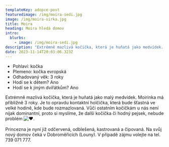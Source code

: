 ```yaml
---
templateKey: adopce-post
featuredimage: /img/moira-sedi.jpg
image: /img/moira-sirka.jpg
title: Moira
heading: Moira hledá domov
intro:
  blurbs:
    - image: /img/moira-sedi.jpg
description: "Extrémně mazlivá kočička, která je huňatá jako medvídek. "
date: 2023-11-14T20:03:06.323Z
---
```

* Pohlaví: kočka
* Plemeno: kočka evropská
* Odhadovaný věk: 3 roky 
* Hodí se k dětem? Ano
* Hodí se k jiným dvířátkům? Ano

Extrémně mazlivá kočička, která je huňatá jako malý medvídek. Moirinka má přibližně 3 roky. Je to opravdu kontaktní holčička, která bude šťastná ve velké hodině, kde bude rozmazlovaná. Vůči ostatním kočičkám u nás není nijak dominantní, proto si myslíme, že další kočička či hodný pejsek, nebude problém ![❤️](https://static.xx.fbcdn.net/images/emoji.php/v9/t6c/1/16/2764.png).\
\
Princezna je nyní již odčervená, odblešená, kastrovaná a čipovaná. Na svůj nový domov čeká v Dobroměřicích (Louny). V případě zájmu volejte na tel. 739 071 777.